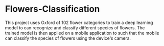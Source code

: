 # Flowers-Classification
This project uses Oxford of 102 flower categories to train a deep learning model to can recognize and classify different species of flowers. The trained model is then applied on a mobile application to such that the mobile can classify the species of flowers using the device's camera.
